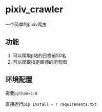 # pixiv_crawler

一个简单的pixiv爬虫

## 功能

1. 可以爬取p站的日榜前50名
2. 可以爬取指定画师的所有图

## 环境配置

需要`python=3.8`

直接运行`pip install - r requirements.txt`



